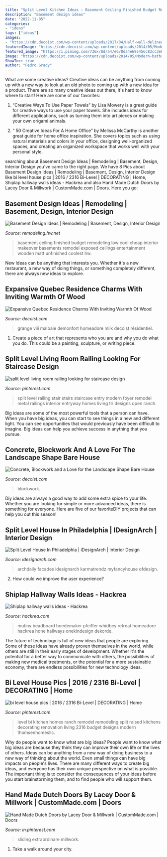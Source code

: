 ```yaml
---
title: "Split Level Kitchen Ideas : Basement Ceiling Finished Budget Remodeling Low Cool Cheap Interior Makeover Basements Remodel Exposed Ceilings Entertainment Wooden Matt Unfinished Coolest Hw"
description: "Basement design ideas"
date: "2022-11-05"
categories:
- "ideas"
tags: ["ideas"]
images:
- "https://cdn.decoist.com/wp-content/uploads/2017/04/Half-wall-delineates-the-bedroom-from-the-master-bath.jpg"
featuredImage: "https://cdn.decoist.com/wp-content/uploads/2014/05/Modern-bathroom-with-wooden-panel-ceiling.jpg"
featured_image: "https://i.pinimg.com/736x/8d/a4/e6/8da4e695456c83cc3e86ab9608287cb2--half-doors-sliding-doors.jpg"
image: "https://cdn.decoist.com/wp-content/uploads/2014/05/Modern-bathroom-with-wooden-panel-ceiling.jpg"
ShowToc: true
author: "Pedro Grady"
---
```



What are some creative ideas?
Creative ideas can be anything from coming up with a new way to look at an old photo to coming up with a new idea for a product. There are so many creative ideas out there, it's hard to know where to start! Here are some of our favorites: 
1. “Creative Ways To Use Paper Towels” by Lisa Mowery is a great guide for creative ways to use your paper towels. She includes ideas for different applications, such as turning them into art pieces or making your own origami animals.

2. “ 50 Creative Ideas For A Home Office” by Melissa McCarthy is another great guide for home office inspiration. She covers topics such as using natural materials and colors in your office, designing well-organized spaces, and creating an organized workspace that works well with your personal style.


	

		
searching about Basement Design Ideas | Remodeling | Basement, Design, Interior Design you've came to the right page. We have 8 Pics about Basement Design Ideas | Remodeling | Basement, Design, Interior Design like bi level house pics | 2016 / 2316 Bi-Level | DECORATING | Home, Shiplap hallway walls ideas - Hackrea and also Hand Made Dutch Doors by Lacey Door &amp; Millwork | CustomMade.com | Doors. Here you go:
		
    
## Basement Design Ideas | Remodeling | Basement, Design, Interior Design

<img loading=lazy src="https://cdnassets.hw.net/d0/86/e2836d354bf19ec0f4f8a2eed5ee/1208b-rm-bd-1-tcm17-90723.jpg" onerror="this.onerror=null;this.src='https://tse2.mm.bing.net/th?id=OIP.GBZ-idnralhQIFDcla7BZAHaE6&amp;pid=15.1';" alt="Basement Design Ideas | Remodeling | Basement, Design, Interior Design">

_Source: remodeling.hw.net_

>basement ceiling finished budget remodeling low cool cheap interior makeover basements remodel exposed ceilings entertainment wooden matt unfinished coolest hw. 

	

New Ideas can be anything that interests you. Whether it's a new restaurant, a new way of doing things, or something completely different, there are always new ideas to explore.

    
## Expansive Quebec Residence Charms With Inviting Warmth Of Wood

<img loading=lazy src="https://cdn.decoist.com/wp-content/uploads/2014/05/Modern-bathroom-with-wooden-panel-ceiling.jpg" onerror="this.onerror=null;this.src='https://tse3.mm.bing.net/th?id=OIP.RvbUFB2JN6daoYcGg6EAvwHaLH&amp;pid=15.1';" alt="Expansive Quebec Residence Charms With Inviting Warmth Of Wood">

_Source: decoist.com_

>grange viii malbaie demonfort homeadore milk decoist résidentiel. 

	

1. Create a piece of art that represents who you are and why you do what you do. This could be a painting, sculpture, or writing piece. 

    
## Split Level Living Room Railing Looking For Staircase Design

<img loading=lazy src="https://i.pinimg.com/736x/0c/fe/df/0cfedfc4ff8ea0f945c0da4368a1fdd7.jpg" onerror="this.onerror=null;this.src='https://tse1.mm.bing.net/th?id=OIP.4BSTDVTbJHcbvf9Jv64e3gHaLI&amp;pid=15.1';" alt="split level living room railing looking for staircase design">

_Source: pinterest.com_

>split level railing stair stairs staircase entry modern foyer remodel metal railings interior entryway homes living tri designs open ranch. 

	

Big ideas are some of the most powerful tools that a person can have. When you have big ideas, you can start to see things in a new and different light. You can see opportunities that would previously have been difficult to imagine. Big ideas can help you achieve success in anything that you pursue.

    
## Concrete, Blockwork And A Love For The Landscape Shape Bare House

<img loading=lazy src="https://cdn.decoist.com/wp-content/uploads/2017/04/Half-wall-delineates-the-bedroom-from-the-master-bath.jpg" onerror="this.onerror=null;this.src='https://tse3.mm.bing.net/th?id=OIP.fCkFC4eufuADU1sOxaNS5AHaKw&amp;pid=15.1';" alt="Concrete, Blockwork and a Love for the Landscape Shape Bare House">

_Source: decoist.com_

>blockwork. 

	

Diy ideas are always a good way to add some extra spice to your life. Whether you are looking for simple or more advanced ideas, there is something for everyone. Here are five of our favoriteDIY projects that can help you out this season!

    
## Split Level House In Philadelphia | IDesignArch | Interior Design

<img loading=lazy src="https://www.idesignarch.com/wp-content/uploads/Split-Level-House_14.jpg" onerror="this.onerror=null;this.src='https://tse2.mm.bing.net/th?id=OIP.-dWPDzsBby_EEjbOpLzPAAHaJ4&amp;pid=15.1';" alt="Split Level House In Philadelphia | iDesignArch | Interior Design">

_Source: idesignarch.com_

>archdaily facades idesignarch karmatrendz myfancyhouse ofdesign. 

	

2. How could we improve the user experience?

    
## Shiplap Hallway Walls Ideas - Hackrea

<img loading=lazy src="https://www.hackrea.com/wp-content/uploads/2021/03/Creamy-shiplap-wall-and-ceiling-for-a-tight-hallway-1-683x1024.jpg" onerror="this.onerror=null;this.src='https://tse1.mm.bing.net/th?id=OIP.g46wVwnrWw_YJsqtTLy90wHaLG&amp;pid=15.1';" alt="Shiplap hallway walls ideas - Hackrea">

_Source: hackrea.com_

>mutiny beadboard hoedemaker pfeiffer whidbey retreat homeadore hackrea hone hallways onekindesign dekorde. 

	

The future of technology is full of new ideas that people are exploring. Some of these ideas have already proven themselves in the world, while others are still in their early stages of development. Whether it's the potential for a better way to communicate with others, the possibilities of making new medical treatments, or the potential for a more sustainable economy, there are endless possibilities for new technology ideas.

    
## Bi Level House Pics | 2016 / 2316 Bi-Level | DECORATING | Home

<img loading=lazy src="https://i.pinimg.com/736x/d2/e6/0c/d2e60c0ed4d9d18c1ab7edf70aa7b9ab.jpg" onerror="this.onerror=null;this.src='https://tse4.mm.bing.net/th?id=OIP.4jIe41GmK_E-KI_qbJ5gLAHaE6&amp;pid=15.1';" alt="bi level house pics | 2016 / 2316 Bi-Level | DECORATING | Home">

_Source: pinterest.com_

>level bi kitchen homes ranch remodel remodeling split raised kitchens decorating renovation living 2316 budget designs modern thomsenhomesllc. 

	

Why do people want to know what are big ideas?
People want to know what big ideas are because they think they can improve their own life or the lives of others. Ideas can be anything from a new way of doing business to a new way of thinking about the world. Even small things can have big impacts on people's lives. There are many different ways to create big ideas, and everyone has their own unique perspective on what is possible. The important thing is to consider the consequences of your ideas before you start brainstorming them, and to find people who will support them.

    
## Hand Made Dutch Doors By Lacey Door &amp; Millwork | CustomMade.com | Doors

<img loading=lazy src="https://i.pinimg.com/736x/8d/a4/e6/8da4e695456c83cc3e86ab9608287cb2--half-doors-sliding-doors.jpg" onerror="this.onerror=null;this.src='https://tse1.mm.bing.net/th?id=OIP.rp1tjbnqPp3n6aURL6bQngHaJ4&amp;pid=15.1';" alt="Hand Made Dutch Doors by Lacey Door &amp; Millwork | CustomMade.com | Doors">

_Source: in.pinterest.com_

>sliding extraordinare millwork. 

	

1) Take a walk around your city.

